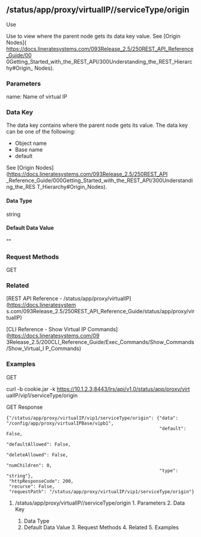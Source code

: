 ## /status/app/proxy/virtualIP/<name>/serviceType/origin

Use

Use to view where the parent node gets its data key value. See [Origin Nodes](
https://docs.lineratesystems.com/093Release_2.5/250REST_API_Reference_Guide/00
0Getting_Started_with_the_REST_API/300Understanding_the_REST_Hierarchy#Origin_
Nodes).

### Parameters

name: Name of virtual IP

### Data Key

The data key contains where the parent node gets its value. The data key can
be one of the following:

  * Object name
  * Base name
  * default

See [Origin Nodes](https://docs.lineratesystems.com/093Release_2.5/250REST_API
_Reference_Guide/000Getting_Started_with_the_REST_API/300Understanding_the_RES
T_Hierarchy#Origin_Nodes).

#### Data Type

string

#### Default Data Value

""

### Request Methods

GET

### Related

[REST API Reference - /status/app/proxy/virtualIP](https://docs.lineratesystem
s.com/093Release_2.5/250REST_API_Reference_Guide/status/app/proxy/virtualIP)

[CLI Reference - Show Virtual IP Commands](https://docs.lineratesystems.com/09
3Release_2.5/200CLI_Reference_Guide/Exec_Commands/Show_Commands/Show_Virtual_I
P_Commands)

### Examples

GET

curl -b cookie.jar -k https://10.1.2.3:8443/lrs/api/v1.0/status/app/proxy/virt
ualIP/vip1/serviceType/origin

GET Response

    
    {"/status/app/proxy/virtualIP/vip1/serviceType/origin": {"data": "/config/app/proxy/virtualIPBase/vipb1",
                                                             "default": False,
                                                             "defaultAllowed": False,
                                                             "deleteAllowed": False,
                                                             "numChildren": 0,
                                                             "type": "string"},
     "httpResponseCode": 200,
     "recurse": False,
     "requestPath": "/status/app/proxy/virtualIP/vip1/serviceType/origin"}
    

  1. /status/app/proxy/virtualIP/<name>/serviceType/origin
    1. Parameters
    2. Data Key
      1. Data Type
      2. Default Data Value
    3. Request Methods
    4. Related
    5. Examples

